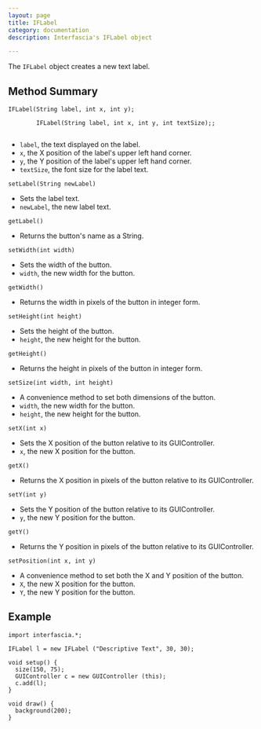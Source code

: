 ```yaml
---
layout: page
title: IFLabel
category: documentation
description: Interfascia's IFLabel object

---
```


The `IFLabel` object creates a new text label.


Method Summary
--------------

<p class="method">
	<code>IFLabel(String label, int x, int y);<br />
		IFLabel(String label, int x, int y, int textSize);;
	</code>
</p>
<ul class="description">
	<li><code>label</code>, the text displayed on the label.</li>
	<li><code>x</code>, the X position of the label's upper left hand corner.</li>
	<li><code>y</code>, the Y position of the label's upper left hand corner.</li>
	<li><code>textSize</code>, the font size for the label text.</li>
</ul>

<p class="method">
	<code>setLabel(String newLabel)</code>
</p>
<ul class="description">
	<li>Sets the label text.</li>
	<li><code>newLabel</code>, the new label text.</li>
</ul>

<p class="method">
	<code>getLabel()</code>
</p>
<ul class="description">
	<li>Returns the button's name as a String.</li>
</ul>

<p class="method">
	<code>setWidth(int width)</code>
</p>
<ul class="description">
	<li>Sets the width of the button.</li>
	<li><code>width</code>, the new width for the button.</li>
</ul>

<p class="method">
	<code>getWidth()</code>
</p>
<ul class="description">
	<li>Returns the width in pixels of the button in integer form.</li>
</ul>

<p class="method">
	<code>setHeight(int height)</code>
</p>
<ul class="description">
	<li>Sets the height of the button.</li>
	<li><code>height</code>, the new height for the button.</li>
</ul>

<p class="method">
	<code>getHeight()</code>
</p>
<ul class="description">
	<li>Returns the height in pixels of the button in integer form.</li>
</ul>

<p class="method">
	<code>setSize(int width, int height)</code>
</p>
<ul class="description">
	<li>A convenience method to set both dimensions of the button.</li>
	<li><code>width</code>, the new width for the button.</li>
	<li><code>height</code>, the new height for the button.</li>
</ul>

<p class="method">
	<code>setX(int x)</code>
</p>
<ul class="description">
	<li>Sets the X position of the button relative to its GUIController.</li>
	<li><code>x</code>, the new X position for the button.</li>
</ul>

<p class="method">
	<code>getX()</code>
</p>
<ul class="description">
	<li>Returns the X position in pixels of the button relative to its GUIController.</li>
</ul>

<p class="method">
	<code>setY(int y)</code>
</p>
<ul class="description">
	<li>Sets the Y position of the button relative to its GUIController.</li>
	<li><code>y</code>, the new Y position for the button.</li>
</ul>

<p class="method">
	<code>getY()</code>
</p>
<ul class="description">
	<li>Returns the Y position in pixels of the button relative to its GUIController.</li>
</ul>

<p class="method">
	<code>setPosition(int x, int y)</code>
</p>
<ul class="description">
	<li>A convenience method to set both the X and Y position of the button.</li>
	<li><code>X</code>, the new X position for the button.</li>
	<li><code>Y</code>, the new Y position for the button.</li>
</ul>


Example
-------

	import interfascia.*;
	
	IFLabel l = new IFLabel ("Descriptive Text", 30, 30);
	
	void setup() {
	  size(150, 75);
	  GUIController c = new GUIController (this);	
	  c.add(l);
	}
	
	void draw() {
	  background(200);
	}


